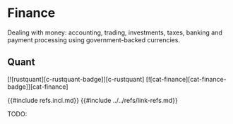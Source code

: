# Finance

Dealing with money: accounting, trading, investments, taxes, banking and payment processing using government-backed currencies.

## Quant

[![rustquant][c-rustquant-badge]][c-rustquant] [![cat-finance][cat-finance-badge]][cat-finance]

{{#include refs.incl.md}}
{{#include ../../refs/link-refs.md}}
<div class="hidden">
TODO:
</div>
